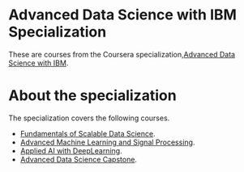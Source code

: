 # Advanced Data Science with IBM Specialization
These are courses from the Coursera specialization,[Advanced Data Science with IBM](https://www-03.ibm.com/services/learning/ites.wss/zz-en?pageType=badges&id=3ec68ac0-92ae-4a4c-aeb2-4fc22fdc5c7b). 

# About the specialization
The specialization covers the following courses.

* [Fundamentals of Scalable Data Science](https://www.youracclaim.com/org/ibm/badge/fundamentals-of-scalable-data-science). 
* [Advanced Machine Learning and Signal Processing](https://www.youracclaim.com/org/ibm/badge/advanced-machine-learning-and-signal-processing). 
* [Applied AI with DeepLearning](https://www.youracclaim.com/org/ibm/badge/applied-ai-with-deeplearning). 
* [Advanced Data Science Capstone](https://www.youracclaim.com/org/ibm/badge/advanced-data-science-capstone). 






